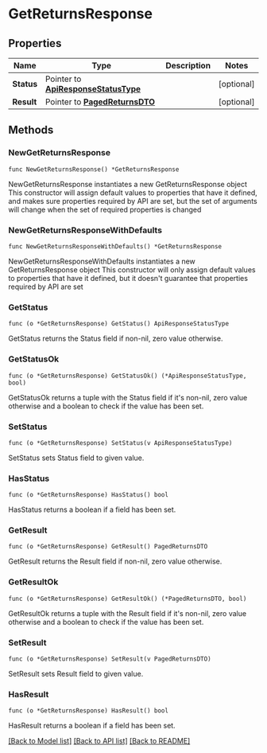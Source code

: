 # GetReturnsResponse

## Properties

Name | Type | Description | Notes
------------ | ------------- | ------------- | -------------
**Status** | Pointer to [**ApiResponseStatusType**](ApiResponseStatusType.md) |  | [optional] 
**Result** | Pointer to [**PagedReturnsDTO**](PagedReturnsDTO.md) |  | [optional] 

## Methods

### NewGetReturnsResponse

`func NewGetReturnsResponse() *GetReturnsResponse`

NewGetReturnsResponse instantiates a new GetReturnsResponse object
This constructor will assign default values to properties that have it defined,
and makes sure properties required by API are set, but the set of arguments
will change when the set of required properties is changed

### NewGetReturnsResponseWithDefaults

`func NewGetReturnsResponseWithDefaults() *GetReturnsResponse`

NewGetReturnsResponseWithDefaults instantiates a new GetReturnsResponse object
This constructor will only assign default values to properties that have it defined,
but it doesn't guarantee that properties required by API are set

### GetStatus

`func (o *GetReturnsResponse) GetStatus() ApiResponseStatusType`

GetStatus returns the Status field if non-nil, zero value otherwise.

### GetStatusOk

`func (o *GetReturnsResponse) GetStatusOk() (*ApiResponseStatusType, bool)`

GetStatusOk returns a tuple with the Status field if it's non-nil, zero value otherwise
and a boolean to check if the value has been set.

### SetStatus

`func (o *GetReturnsResponse) SetStatus(v ApiResponseStatusType)`

SetStatus sets Status field to given value.

### HasStatus

`func (o *GetReturnsResponse) HasStatus() bool`

HasStatus returns a boolean if a field has been set.

### GetResult

`func (o *GetReturnsResponse) GetResult() PagedReturnsDTO`

GetResult returns the Result field if non-nil, zero value otherwise.

### GetResultOk

`func (o *GetReturnsResponse) GetResultOk() (*PagedReturnsDTO, bool)`

GetResultOk returns a tuple with the Result field if it's non-nil, zero value otherwise
and a boolean to check if the value has been set.

### SetResult

`func (o *GetReturnsResponse) SetResult(v PagedReturnsDTO)`

SetResult sets Result field to given value.

### HasResult

`func (o *GetReturnsResponse) HasResult() bool`

HasResult returns a boolean if a field has been set.


[[Back to Model list]](../README.md#documentation-for-models) [[Back to API list]](../README.md#documentation-for-api-endpoints) [[Back to README]](../README.md)



